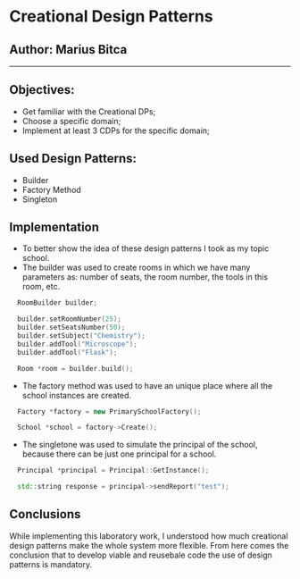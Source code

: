 # Creational Design Patterns


## Author: Marius Bitca

----

## Objectives:

* Get familiar with the Creational DPs;
* Choose a specific domain;
* Implement at least 3 CDPs for the specific domain;


## Used Design Patterns: 

* Builder
* Factory Method
* Singleton


## Implementation

* To better show the idea of these design patterns I took as my topic school. 
* The builder was used to create rooms in which we have many parameters as: number of seats, the room number, the tools in this room, etc.
```cpp
  RoomBuilder builder;

  builder.setRoomNumber(25);
  builder.setSeatsNumber(50);
  builder.setSubject("Chemistry");
  builder.addTool("Microscope");
  builder.addTool("Flask");

  Room *room = builder.build();
```
* The factory method was used to have an unique place where all the school instances are created.
```cpp
  Factory *factory = new PrimarySchoolFactory();

  School *school = factory->Create();
```
* The singletone was used to simulate the principal of the school, because there can be just one principal for a school.
```cpp
  Principal *principal = Principal::GetInstance();

  std::string response = principal->sendReport("test");
```

## Conclusions
While implementing this laboratory work, I understood how much creational design patterns make the whole system more flexible.
From here comes the conclusion that to develop viable and reusebale code the use of design patterns is mandatory.
